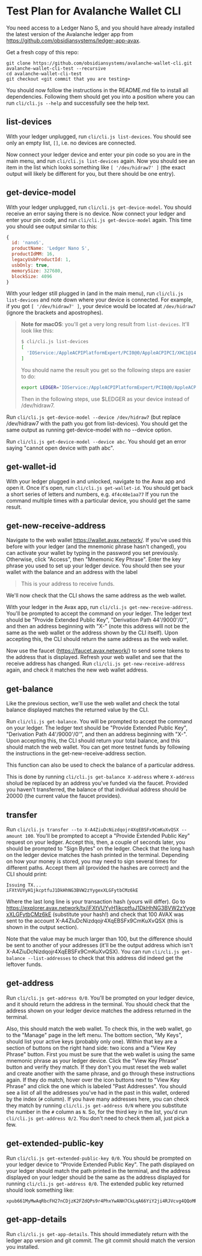 # Test Plan for Avalanche Wallet CLI

You need access to a Ledger Nano S, and you should have already installed the
latest version of the Avalanche ledger app from
https://github.com/obsidiansystems/ledger-app-avax.

Get a fresh copy of this repo:

```
git clone https://github.com/obsidiansystems/avalanche-wallet-cli.git avalanche-wallet-cli-test --recursive
cd avalanche-wallet-cli-test
git checkout <git commit that you are testing>
```

You should now follow the instructions in the README.md file to install all
dependencies. Following them should get you into a position where you can run
`cli/cli.js --help` and successfully see the help text.

## list-devices

With your ledger unplugged, run `cli/cli.js list-devices`. You should see only
an empty list, `[]`, i.e. no devices are connected.

Now connect your ledger device and enter your pin code so you are in the main
menu, and run `cli/cli.js list-devices` again. Now you should see an item in the
list which looks something like `[ '/dev/hidraw7' ]` (the exact output will
likely be different for you, but there should be one entry).

## get-device-model

With your ledger unplugged, run `cli/cli.js get-device-model`. You should
receive an error saying there is no device. Now connect your ledger and enter
your pin code, and run `cli/cli.js get-device-model` again. This time you should
see output similar to this:

```js
{
  id: 'nanoS',
  productName: 'Ledger Nano S',
  productIdMM: 16,
  legacyUsbProductId: 1,
  usbOnly: true,
  memorySize: 327680,
  blockSize: 4096
}
```

With your ledger still plugged in (and in the main menu), run `cli/cli.js
list-devices` and note down where your device is connected. For example, if you
got `[ '/dev/hidraw7' ]`, your device would be located at `/dev/hidraw7` (ignore
the brackets and apostrophes).

> __Note for macOS__: you'll get a very long result from `list-devices`. It'll look
> like this:
> ```bash
> $ cli/cli.js list-devices
> [
>   'IOService:/AppleACPIPlatformExpert/PCI0@0/AppleACPIPCI/XHC1@14/XHC1@14000000/HS02@14200000/Nano S@14200000/Nano S@0/IOUSBHostHIDDevice@14200000,0'
> ]
> ```
> You should name the result you get so the following steps are easier to do:
> ```bash
> export LEDGER='IOService:/AppleACPIPlatformExpert/PCI0@0/AppleACPIPCI/XHC1@14/XHC1@14000000/HS02@14200000/Nano S@14200000/Nano S@0/IOUSBHostHIDDevice@14200000,0'
> ```
> Then in the following steps, use $LEDGER as your device instead of
> /dev/hidraw7.

Run `cli/cli.js get-device-model --device /dev/hidraw7` (but replace /dev/hidraw7
with the path you got from list-devices). You should get the same output as
running get-device-model with no --device option.

Run `cli/cli.js get-device-model --device abc`. You should get an error saying
"cannot open device with path abc".

## get-wallet-id

With your ledger plugged in and unlocked, navigate to the Avax app and open it.
Once it's open, run `cli/cli.js get-wallet-id`. You should get back a short
series of letters and numbers, e.g. `4f4c48e1aa77` If you run the command
multiple times with a particular device, you should get the same result.

## get-new-receive-address

Navigate to the web wallet https://wallet.avax.network/. If you've used this
before with your ledger (and the mnemonic phrase hasn't changed), you can
activate your wallet by typing in the password you set previously. Otherwise,
click "Access", then "Mnemonic Key Phrase". Enter the key phrase you used to set
up your ledger device. You should then see your wallet with the balance and an
address with the label

> This is your address to receive funds.

We'll now check that the CLI shows the same address as the web wallet.

With your ledger in the Avax app, run `cli/cli.js get-new-receive-address`.
You'll be prompted to accept the command on your ledger. The ledger text should
be "Provide Extended Public Key", "Derivation Path 44'/9000'/0'", and then an
address beginning with "X-" (note this address will not be the same as the web
wallet or the address shown by the CLI itself). Upon accepting this, the CLI
should return the same address as the web wallet.

Now use the faucet (https://faucet.avax.network/) to send some tokens to the
address that is displayed. Refresh your web wallet and see that the receive
address has changed.  Run `cli/cli.js get-new-receive-address` again, and check
it matches the new web wallet address.

## get-balance

Like the previous section, we'll use the web wallet and check the total balance
displayed matches the returned value by the CLI.

Run `cli/cli.js get-balance`. You will be prompted to accept the command on your
ledger. The ledger text should be "Provide Extended Public Key", "Derivation
Path 44'/9000'/0'", and then an address beginning with "X-". Upon accepting
this, the CLI should return your total balance, and this should match the web
wallet. You can get more testnet funds by following the instructions in the
get-new-receive-address section.

This function can also be used to check the balance of a particular address.

This is done by running `cli/cli.js get-balance X-address` where `X-address`
sholud be replaced by an address you've funded via the faucet. Provided you
haven't transferred, the balance of that individual address should be 20000 (the
current value the faucet provides).

## transfer

Run `cli/cli.js transfer --to X-A4ZiuDcNizdqojr4XqEBSFx9CmKuXvQSX --amount 100`.
You'll be prompted to accept a "Provide Extended Public Key" request on your
ledger. Accept this, then, a couple of seconds later, you should be prompted to
"Sign Bytes" on the ledger. Check that the long hash on the ledger device
matches the hash printed in the terminal. Depending on how your money is stored,
you may need to sign several times for different paths. Accept them all
(provided the hashes are correct) and the CLI should print:
```
Issuing TX...
iFXtVUYyH1jkcptfuJ1DkHhNG3BVW2zYygexXLGFytbCMz6kE
```
Where the last long line is your transaction hash (yours will differ). Go to
https://explorer.avax.network/tx/iFXtVUYyH1jkcptfuJ1DkHhNG3BVW2zYygexXLGFytbCMz6kE
(substitute your hash!) and check that 100 AVAX was sent to the account
X-A4ZiuDcNizdqojr4XqEBSFx9CmKuXvQSX (this is shown in the output section).

Note that the value may be much larger than 100, but the difference should be
sent to another of your addresses (it'll be the output address which isn't
X-A4ZiuDcNizdqojr4XqEBSFx9CmKuXvQSX). You can run `cli/cli.js get-balance
--list-addresses` to check that this address did indeed get the leftover funds.

## get-address

Run `cli/cli.js get-address 0/0`. You'll be prompted on your ledger device, and
it should return the address in the terminal. You should check that the address
shown on your ledger device matches the address returned in the terminal.

Also, this should match the web wallet. To check this, in the web wallet, go to
the "Manage" page in the left menu. The bottom section, "My Keys", should list
your active keys (probably only one). Within that key are a section of buttons
on the right hand side: two icons and a "View Key Phrase" button. First you must
be sure that the web wallet is using the same mnemonic phrase as your ledger
device. Click the "View Key Phrase" button and verify they match. If they don't
you must reset the web wallet and create another with the same phrase, and go
through these instructions again. If they do match, hover over the icon buttons
next to "View Key Phrase" and click the one which is labeled "Past Addresses".
You should see a list of all the addresses you've had in the past in this
wallet, ordered by the index (`#` column). If you have many addresses here, you
can check they match by running `cli/cli.js get-address 0/N` where you
substitute the number in the `#` column as `N`. So, for the third key in the
list, you'd run `cli/cli.js get-address 0/2`. You don't need to check them all,
just pick a few.

## get-extended-public-key

Run `cli/cli.js get-extended-public-key 0/0`. You should be prompted on your ledger
device to "Provide Extended Public Key". The path displayed on your ledger
should match the path printed in the terminal, and the address displayed on your
ledger should be the same as the address displayed for running `cli/cli.js
get-address 0/0`. The extended public key returned should look something like:

```
xpub661MyMwAqRbcFH27nCDjzK2FZdQPs9r4PhxYwANH7CkLqA66YiY2ji4RJVcvg4QQoMRLMyRG8Y3y5c7cCu5fkU1wdUA7pmSZQrJ5rwsQAW1
```

## get-app-details

Run `cli/cli.js get-app-details`. This should immediately return with the ledger
app version and git commit. The git commit should match the version you
installed.
